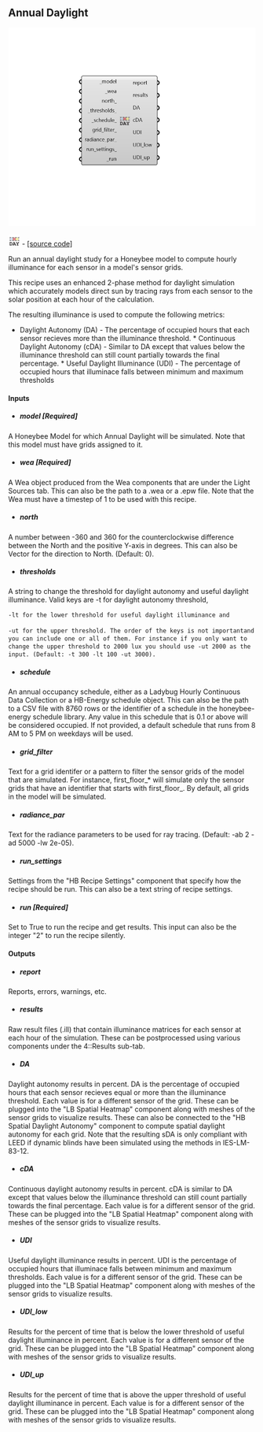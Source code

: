 ## Annual Daylight

![](../../images/components/Annual_Daylight.png)

![](../../images/icons/Annual_Daylight.png) - [[source code]](https://github.com/ladybug-tools/honeybee-grasshopper-radiance/blob/master/honeybee_grasshopper_radiance/src//HB%20Annual%20Daylight.py)


Run an annual daylight study for a Honeybee model to compute hourly illuminance for each sensor in a model's sensor grids. 

This recipe uses an enhanced 2-phase method for daylight simulation which accurately models direct sun by tracing rays from each sensor to the solar position at each hour of the calculation. 

The resulting illuminance is used to compute the following metrics: 

* Daylight Autonomy (DA) - The percentage of occupied hours that each sensor         recieves more than the illuminance threshold. * Continuous Daylight Autonomy (cDA) - Similar to DA except that values below the         illuminance threshold can still count partially towards the final percentage. * Useful Daylight Illuminance (UDI) - The percentage of occupied hours that         illuminace falls between minimum and maximum thresholds 



#### Inputs
* ##### model [Required]
A Honeybee Model for which Annual Daylight will be simulated. Note that this model must have grids assigned to it. 
* ##### wea [Required]
A Wea object produced from the Wea components that are under the Light Sources tab. This can also be the path to a .wea or a .epw file. Note that the Wea must have a timestep of 1 to be used with this recipe. 
* ##### north 
A number between -360 and 360 for the counterclockwise difference between the North and the positive Y-axis in degrees. This can also be Vector for the direction to North. (Default: 0). 
* ##### thresholds 
A string to change the threshold for daylight autonomy and useful daylight illuminance. Valid keys are -t for daylight autonomy threshold, 

    -lt for the lower threshold for useful daylight illuminance and

    -ut for the upper threshold. The order of the keys is not importantand you can include one or all of them. For instance if you only want to change the upper threshold to 2000 lux you should use -ut 2000 as the input. (Default: -t 300 -lt 100 -ut 3000). 
* ##### schedule 
An annual occupancy schedule, either as a Ladybug Hourly Continuous Data Collection or a HB-Energy schedule object. This can also be the path to a CSV file with 8760 rows or the identifier of a schedule in the honeybee-energy schedule library. Any value in this schedule that is 0.1 or above will be considered occupied. If not provided, a default schedule that runs from 8 AM to 5 PM on weekdays will be used. 
* ##### grid_filter 
Text for a grid identifer or a pattern to filter the sensor grids of the model that are simulated. For instance, first_floor_* will simulate only the sensor grids that have an identifier that starts with first_floor_. By default, all grids in the model will be simulated. 
* ##### radiance_par 
Text for the radiance parameters to be used for ray tracing. (Default: -ab 2 -ad 5000 -lw 2e-05). 
* ##### run_settings 
Settings from the "HB Recipe Settings" component that specify how the recipe should be run. This can also be a text string of recipe settings. 
* ##### run [Required]
Set to True to run the recipe and get results. This input can also be the integer "2" to run the recipe silently. 

#### Outputs
* ##### report
Reports, errors, warnings, etc. 
* ##### results
Raw result files (.ill) that contain illuminance matrices for each sensor at each hour of the simulation. These can be postprocessed using various components under the 4::Results sub-tab. 
* ##### DA
Daylight autonomy results in percent. DA is the percentage of occupied hours that each sensor recieves equal or more than the illuminance threshold. Each value is for a different sensor of the grid. These can be plugged into the "LB Spatial Heatmap" component along with meshes of the sensor grids to visualize results. These can also be connected to the "HB Spatial Daylight Autonomy" component to compute spatial daylight autonomy for each grid. Note that the resulting sDA is only compliant with LEED if dynamic blinds have been simulated using the methods in IES-LM-83-12. 
* ##### cDA
Continuous daylight autonomy results in percent. cDA is similar to DA except that values below the illuminance threshold can still count partially towards the final percentage. Each value is for a different sensor of the grid. These can be plugged into the "LB Spatial Heatmap" component along with meshes of the sensor grids to visualize results. 
* ##### UDI
Useful daylight illuminance results in percent. UDI is the percentage of occupied hours that illuminace falls between minimum and maximum thresholds. Each value is for a different sensor of the grid. These can be plugged into the "LB Spatial Heatmap" component along with meshes of the sensor grids to visualize results. 
* ##### UDI_low
Results for the percent of time that is below the lower threshold of useful daylight illuminance in percent. Each value is for a different sensor of the grid. These can be plugged into the "LB Spatial Heatmap" component along with meshes of the sensor grids to visualize results. 
* ##### UDI_up
Results for the percent of time that is above the upper threshold of useful daylight illuminance in percent. Each value is for a different sensor of the grid. These can be plugged into the "LB Spatial Heatmap" component along with meshes of the sensor grids to visualize results. 